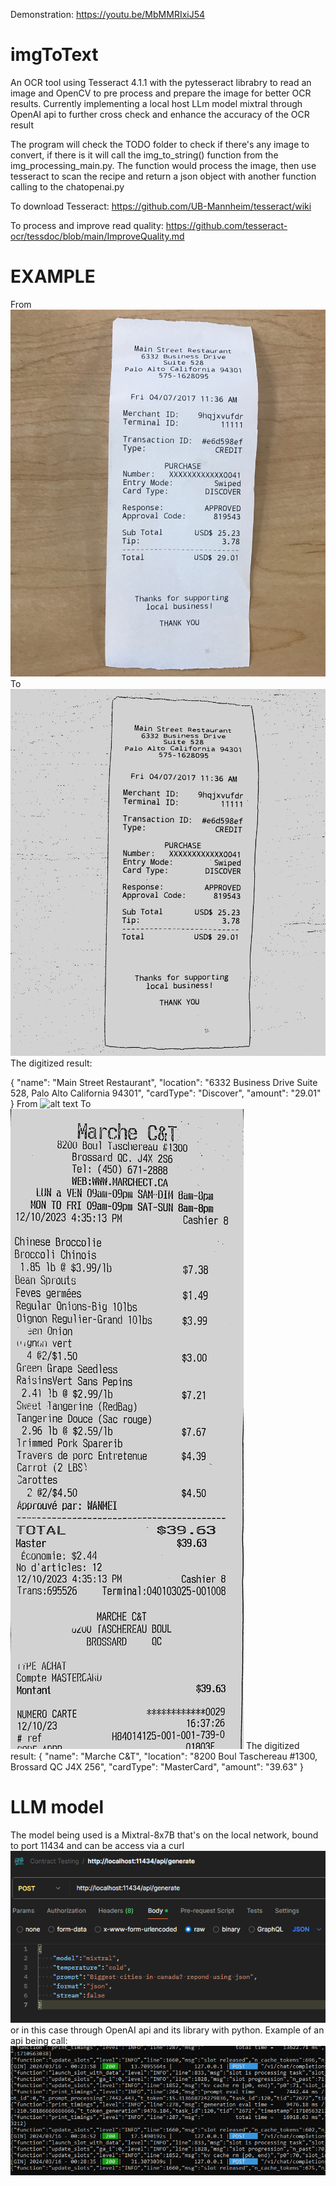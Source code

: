 Demonstration:
https://youtu.be/MbMMRIxiJ54
# imgToText
An OCR tool using Tesseract 4.1.1 with the pytesseract librabry to read an image and OpenCV to pre process and prepare the image for better OCR results. Currently implementing a local host LLm model mixtral through OpenAI api to further cross check and enhance the accuracy of the OCR result

The program will check the TODO folder to check if there's any image to convert, if there is it will call the img_to_string() function from the img_processing_main.py. The function would process the image, then use tesseract to scan the recipe and return a json object with another function calling to the chatopenai.py

To download Tesseract: https://github.com/UB-Mannheim/tesseract/wiki

To process and improve read quality: https://github.com/tesseract-ocr/tessdoc/blob/main/ImproveQuality.md

# EXAMPLE
From ![alt text](temp/test1.jpeg) To ![alt text](temp/NANORemoveNoise.jpg)
The digitized result:

{
"name": "Main Street Restaurant",
"location": "6332 Business Drive Suite 528, Palo Alto California 94301",
"cardType": "Discover",
"amount": "29.01"
}
From ![alt text](temp/image.png) To ![alt text](temp/image.jpg)
The digitized result:
{
"name": "Marche C&T",
"location": "8200 Boul Taschereau #1300, Brossard QC J4X 256",
"cardType": "MasterCard",
"amount": "39.63"
}
# LLM model
The model being used is a Mixtral-8x7B that's on the local network, bound to port 11434 and can be access via a curl 
![alt text](temp/postman_example.png) 
or in this case through OpenAI api and its library with python.
Example of an api being call:
![alt text](temp/image-1.png)

